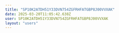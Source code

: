 ```yaml
---
title: "SP10K2ATDH51Y33DVN754ZGFRHFATGBP8J00VVXAK"
date: 2025-03-20T11:05:42.638Z
user: SP10K2ATDH51Y33DVN754ZGFRHFATGBP8J00VVXAK
layout: "users"
---
```

    